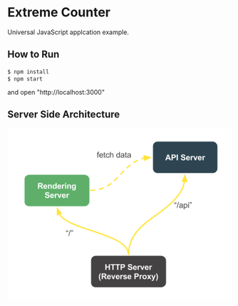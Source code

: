 # Extreme Counter

Universal JavaScript applcation example.

## How to Run

```
$ npm install
$ npm start
```
and open "http://localhost:3000"


## Server Side Architecture

![architecture](./doc/images/architecture.png)
